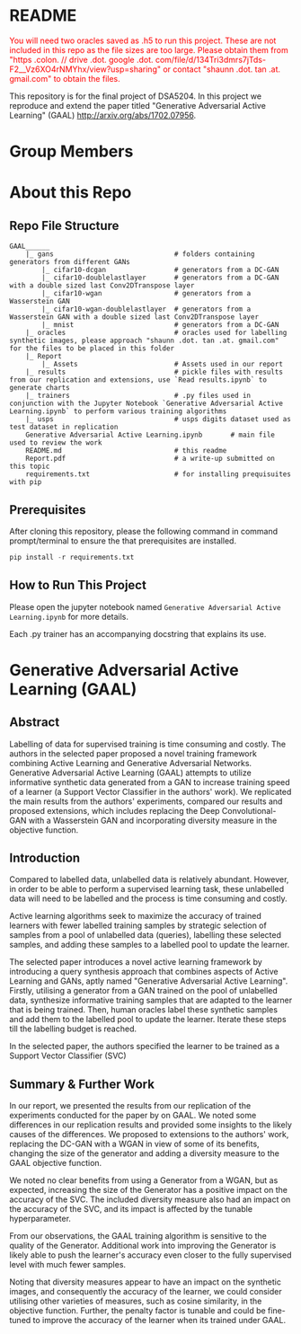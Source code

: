 # README

<font color="red">You will need two oracles saved as .h5 to run this project. These are not included in this repo as the file sizes are too large. Please obtain them from "https .colon. // drive .dot. google .dot. com/file/d/134Tri3dmrs7jTds-F2__Vz6XO4rNMYhx/view?usp=sharing" or contact "shaunn .dot. tan .at. gmail.com" to obtain the files.</font>

This repository is for the final project of DSA5204. In this project we reproduce and extend the paper titled "Generative Adversarial Active Learning" (GAAL) http://arxiv.org/abs/1702.07956.

# Group Members

# About this Repo

## Repo File Structure

```
GAAL______
    |_ gans                              # folders containing generators from different GANs  
        |_ cifar10-dcgan                 # generators from a DC-GAN  
        |_ cifar10-doublelastlayer       # generators from a DC-GAN with a double sized last Conv2DTranspose layer  
        |_ cifar10-wgan                  # generators from a Wasserstein GAN  
        |_ cifar10-wgan-doublelastlayer  # generators from a Wasserstein GAN with a double sized last Conv2DTranspose layer  
        |_ mnist                         # generators from a DC-GAN  
    |_ oracles                           # oracles used for labelling synthetic images, please approach "shaunn .dot. tan .at. gmail.com" for the files to be placed in this folder  
    |_ Report  
        |_ Assets                        # Assets used in our report  
    |_ results                           # pickle files with results from our replication and extensions, use `Read results.ipynb` to generate charts  
    |_ trainers                          # .py files used in conjunction with the Jupyter Notebook `Generative Adversarial Active Learning.ipynb` to perform various training algorithms  
    |_ usps                              # usps digits dataset used as test dataset in replication  
    Generative Adversarial Active Learning.ipynb       # main file used to review the work  
    README.md                            # this readme
    Report.pdf                           # a write-up submitted on this topic
    requirements.txt                     # for installing prequisuites with pip  
````
## Prerequisites

After cloning this repository, please the following command in command prompt/terminal to ensure the that prerequisites are installed.

```python
pip install -r requirements.txt
```
## How to Run This Project

Please open the jupyter notebook named `Generative Adversarial Active Learning.ipynb` for more details.

Each .py trainer has an accompanying docstring that explains its use.

# Generative Adversarial Active Learning (GAAL)

## Abstract

Labelling of data for supervised training is time consuming and costly. The authors in the selected paper proposed a novel training framework combining Active Learning and Generative Adversarial Networks. Generative Adversarial Active Learning (GAAL) attempts to utilize informative synthetic data generated from a GAN to increase training speed of a learner (a Support Vector Classifier in the authors' work). We replicated the main results from the authors' experiments, compared our results and proposed extensions, which includes replacing the Deep Convolutional-GAN with a Wasserstein GAN and incorporating diversity measure in the objective function.

## Introduction

Compared to labelled data, unlabelled data is relatively abundant. However, in order to be able to perform a supervised learning task, these unlabelled data will need to be labelled and the process is time consuming and costly.  

Active learning algorithms seek to maximize the accuracy of trained learners with fewer labelled training samples by strategic selection of samples from a pool of unlabelled data (queries), labelling these selected samples, and adding these samples to a labelled pool to update the learner.  

The selected paper introduces a novel active learning framework by introducing a query synthesis approach that combines aspects of Active Learning and GANs, aptly named "Generative Adversarial Active Learning". Firstly, utilising a generator from a GAN trained on the pool of unlabelled data, synthesize informative training samples that are adapted to the learner that is being trained. Then, human oracles label these synthetic samples and add them to the labelled pool to update the learner. Iterate these steps till the labelling budget is reached.

In the selected paper, the authors specified the learner to be trained as a Support Vector Classifier (SVC)

## Summary & Further Work

In our report, we presented the results from our replication of the experiments conducted for the paper by on GAAL. We noted some differences in our replication results and provided some insights to the likely causes of the differences. We proposed to extensions to the authors' work, replacing the DC-GAN with a WGAN in view of some of its benefits, changing the size of the generator and adding a diversity measure to the GAAL objective function. 

We noted no clear benefits from using a Generator from a WGAN, but as expected, increasing the size of the Generator has a positive impact on the accuracy of the SVC. The included diversity measure also had an impact on the accuracy of the SVC, and its impact is affected by the tunable hyperparameter.

From our observations, the GAAL training algorithm is sensitive to the quality of the Generator. Additional work into improving the Generator is likely able to push the learner's accuracy even closer to the fully supervised level with much fewer samples. 

Noting that diversity measures appear to have an impact on the synthetic images, and consequently the accuracy of the learner, we could consider utilising other varieties of measures, such as cosine similarity, in the objective function. Further, the penalty factor is tunable and could be fine-tuned to improve the accuracy of the learner when its trained under GAAL.